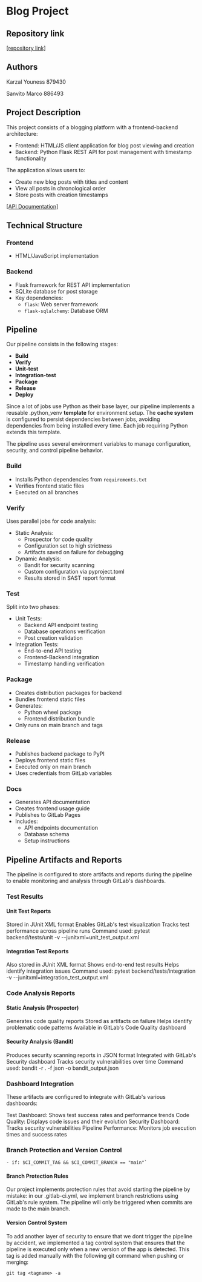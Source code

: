 # Blog Project

## Repository link
[\[repository link\]](https://gitlab.com/y.karzal/2024_assignment2_blogpss)

## Authors
Karzal Youness 879430

Sanvito Marco 886493

## Project Description

This project consists of a blogging platform with a frontend-backend architecture:
- Frontend: HTML/JS client application for blog post viewing and creation
- Backend: Python Flask REST API for post management with timestamp functionality

The application allows users to:
- Create new blog posts with titles and content
- View all posts in chronological order
- Store posts with creation timestamps

[\[API Documentation\]](https://2024-assignment2-blogpss-90c7f9.gitlab.io/)

## Technical Structure

### Frontend
-  HTML/JavaScript implementation
### Backend
- Flask framework for REST API implementation
- SQLite database for post storage
- Key dependencies:
  - `flask`: Web server framework
  - `flask-sqlalchemy`: Database ORM

## Pipeline
Our pipeline consists in the following stages:
- **Build**
- **Verify**
- **Unit-test**
- **Integration-test**
- **Package**
- **Release**
- **Deploy**

Since a lot of jobs use Python as their base layer, our pipeline implements a reusable .python_venv **template** for environment setup. The **cache system** is configured to persist dependencies between jobs, avoiding dependencies from being installed every time. Each job requiring Python extends this template.

The pipeline uses several environment variables to manage configuration, security, and control pipeline behavior.

### Build
- Installs Python dependencies from `requirements.txt`
- Verifies frontend static files
- Executed on all branches

### Verify
Uses parallel jobs for code analysis:
- Static Analysis:
  - Prospector for code quality
  - Configuration set to high strictness
  - Artifacts saved on failure for debugging
- Dynamic Analysis:
  - Bandit for security scanning
  - Custom configuration via pyproject.toml
  - Results stored in SAST report format

### Test
Split into two phases:
- Unit Tests:
  - Backend API endpoint testing
  - Database operations verification
  - Post creation validation
- Integration Tests:
  - End-to-end API testing
  - Frontend-Backend integration
  - Timestamp handling verification

### Package
- Creates distribution packages for backend
- Bundles frontend static files
- Generates:
  - Python wheel package
  - Frontend distribution bundle
- Only runs on main branch and tags

### Release
- Publishes backend package to PyPI
- Deploys frontend static files
- Executed only on main branch
- Uses credentials from GitLab variables

### Docs
- Generates API documentation
- Creates frontend usage guide
- Publishes to GitLab Pages
- Includes:
  - API endpoints documentation
  - Database schema
  - Setup instructions

## Pipeline Artifacts and Reports
The pipeline is configured to store artifacts and reports during the pipeline to enable monitoring and analysis through GitLab's dashboards. 

### Test Results

#### Unit Test Reports

Stored in JUnit XML format
Enables GitLab's test visualization
Tracks test performance across pipeline runs
Command used: pytest backend/tests/unit -v --junitxml=unit_test_output.xml


#### Integration Test Reports

Also stored in JUnit XML format
Shows end-to-end test results
Helps identify integration issues
Command used: pytest backend/tests/integration -v --junitxml=integration_test_output.xml



### Code Analysis Reports

#### Static Analysis (Prospector)

Generates code quality reports
Stored as artifacts on failure
Helps identify problematic code patterns
Available in GitLab's Code Quality dashboard


#### Security Analysis (Bandit)

Produces security scanning reports in JSON format
Integrated with GitLab's Security dashboard
Tracks security vulnerabilities over time
Command used: bandit -r . -f json -o bandit_output.json



### Dashboard Integration
These artifacts are configured to integrate with GitLab's various dashboards:

Test Dashboard: Shows test success rates and performance trends
Code Quality: Displays code issues and their evolution
Security Dashboard: Tracks security vulnerabilities
Pipeline Performance: Monitors job execution times and success rates

### Branch Protection and Version Control


    - if: $CI_COMMIT_TAG && $CI_COMMIT_BRANCH == "main"`


#### Branch Protection Rules
Our project implements protection rules that avoid starting the pipeline by mistake: in our .gitlab-ci.yml, we implement branch restrictions using GitLab's rule system. The pipeline will only be triggered when commits are made to the main branch.

#### Version Control System
To add another layer of security to ensure that we dont trigger the pipeline by accident, we implemented a tag control system that ensures that the pipeline is executed only when a new version of the app is detected. This tag is added manually with the following git command when pushing or merging:

`git tag <tagname> -a`
